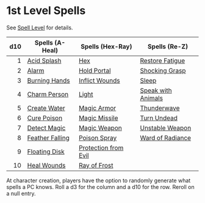 # 1st Level Spells

See [Spell Level](../../Spell%20Level.md) for details.

| d10 | Spells (A-Heal)                         | Spells (Hex-Ray)                                    | Spells (Re-Z)                                   |
| --: | --------------------------------------- | --------------------------------------------------- | ----------------------------------------------- |
|   1 | [Acid Splash](Acid%20Splash.md)         | [Hex](Hex.md)                                       | [Restore Fatigue](Restore%20Fatigue.md)         |
|   2 | [Alarm](Alarm.md)                       | [Hold Portal](Hold%20Portal.md)                     | [Shocking Grasp](Shocking%20Grasp.md)           |
|   3 | [Burning Hands](Burning%20Hands.md)     | [Inflict Wounds](Inflict%20Wounds.md)               | [Sleep](Sleep.md)                               |
|   4 | [Charm Person](Charm%20Person.md)       | [Light](Light.md)                                   | [Speak with Animals](Speak%20with%20Animals.md) |
|   5 | [Create Water](Create%20Water.md)       | [Magic Armor](Magic%20Armor.md)                     | [Thunderwave](Thunderwave.md)                   |
|   6 | [Cure Poison](Cure%20Poison.md)         | [Magic Missile](Magic%20Missile.md)                 | [Turn Undead](Turn%20Undead.md)                 |
|   7 | [Detect Magic](Detect%20Magic.md)       | [Magic Weapon](Magic%20Weapon.md)                   | [Unstable Weapon](Unstable%20Weapon.md)         |
|   8 | [Feather Falling](Feather%20Falling.md) | [Poison Spray](Poison%20Spray.md)                   | [Ward of Radiance](Ward%20of%20Radiance.md)     |
|   9 | [Floating Disk](Floating%20Disk.md)     | [Protection from Evil](Protection%20from%20Evil.md) |                                                 |
|  10 | [Heal Wounds](Heal%20Wounds.md)         | [Ray of Frost](Ray%20of%20Frost.md)                 |                                                 |

At character creation, players have the option to randomly generate what spells a PC knows. Roll a d3 for the column and a d10 for the row. Reroll on a null entry.
